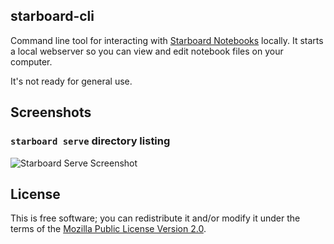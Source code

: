 starboard-cli
---

Command line tool for interacting with [Starboard Notebooks](https://github.com/gzuidhof/starboard-notebook) locally. It starts a local webserver so you can view and edit notebook files on your computer.

It's not ready for general use.

## Screenshots

### `starboard serve` directory listing
![Starboard Serve Screenshot](https://i.imgur.com/6k8VDz8.png)

## License
This is free software; you can redistribute it and/or modify it under the terms of the [Mozilla Public License Version 2.0](./LICENSE).
